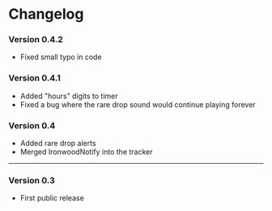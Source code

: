 # Changelog

### Version 0.4.2

- Fixed small typo in code

### Version 0.4.1

- Added "hours" digits to timer
- Fixed a bug where the rare drop sound would continue playing forever

### Version 0.4
- Added rare drop alerts
- Merged IronwoodNotify into the tracker
---

### Version 0.3
- First public release



